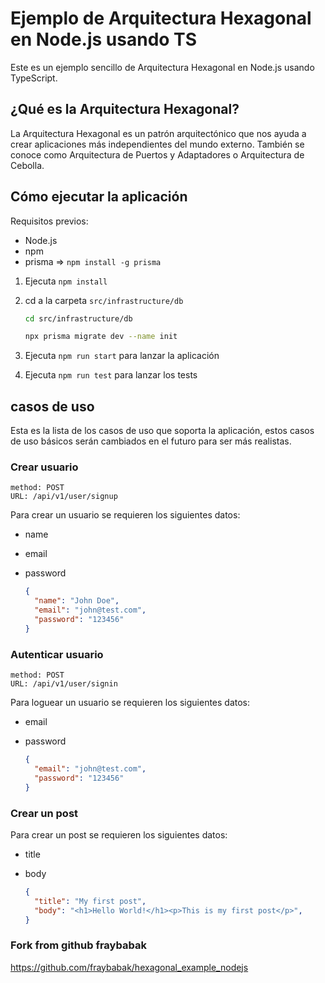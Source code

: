 # Ejemplo de Arquitectura Hexagonal en Node.js usando TS

Este es un ejemplo sencillo de Arquitectura Hexagonal en Node.js usando TypeScript.

## ¿Qué es la Arquitectura Hexagonal?

La Arquitectura Hexagonal es un patrón arquitectónico que nos ayuda a crear aplicaciones más independientes del mundo externo.
También se conoce como Arquitectura de Puertos y Adaptadores o Arquitectura de Cebolla.

## Cómo ejecutar la aplicación

Requisitos previos:

- Node.js
- npm
- prisma => `npm install -g prisma`

1. Ejecuta `npm install`

2. cd a la carpeta `src/infrastructure/db`

    ```bash
    cd src/infrastructure/db

    npx prisma migrate dev --name init
    ```

3. Ejecuta `npm run start` para lanzar la aplicación

4. Ejecuta `npm run test` para lanzar los tests

## casos de uso

Esta es la lista de los casos de uso que soporta la aplicación, estos casos de uso básicos serán cambiados en el futuro para ser más realistas.

### Crear usuario

  ```text
  method: POST
  URL: /api/v1/user/signup
  ```

Para crear un usuario se requieren los siguientes datos:

- name
- email
- password

  ```json
  {
    "name": "John Doe",
    "email": "john@test.com",
    "password": "123456"
  }
  ```

### Autenticar usuario

  ```text
  method: POST
  URL: /api/v1/user/signin
  ```

Para loguear un usuario se requieren los siguientes datos:

- email
- password

  ```json
  {
    "email": "john@test.com",
    "password": "123456"
  }
  ```

### Crear un post

Para crear un post se requieren los siguientes datos:

- title
- body

  ```json
  {
    "title": "My first post",
    "body": "<h1>Hello World!</h1><p>This is my first post</p>",
  }
  ```

### Fork from github fraybabak

<https://github.com/fraybabak/hexagonal_example_nodejs>

